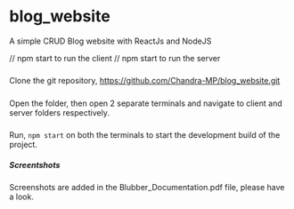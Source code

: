 # blog_website
A simple CRUD Blog website with ReactJs and NodeJS

// npm start to run the client
// npm start to run the server

#####
Clone the git repository, https://github.com/Chandra-MP/blog_website.git

#####
Open the folder, then open 2 separate terminals and navigate to client and server folders respectively.

#####
Run, `npm start` on both the terminals to start the development build of the project.

##### Screentshots #####
Screenshots are added in the Blubber_Documentation.pdf file, please have a look.
